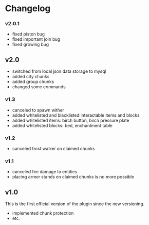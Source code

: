 # Changelog
### v2.0.1
- fixed piston bug
- fixed important join bug
- fixed growing bug

## v2.0
- switched from local json data storage to mysql
- added city chunks
- added group chunks
- changed some commands

### v1.3
- canceled to spawn wither
- added whitelisted and blacklisted interactable items and blocks
- added whitelisted items: birch button, birch pressure plate
- added whitelisted blocks: bed, enchantment table

### v1.2
- canceled frost walker on claimed chunks

### v1.1
- canceled fire damage to entities
- placing armor stands on claimed chunks is no more possible

## v1.0
This is the first official version of the plugin since the new versioning.
- implemented chunk protection
- etc.
